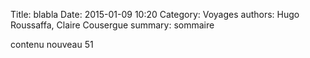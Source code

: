 Title: blabla
Date: 2015-01-09 10:20
Category: Voyages
authors: Hugo Roussaffa, Claire Cousergue
summary: sommaire

contenu nouveau 51
